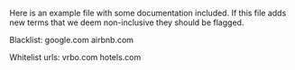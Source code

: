 Here is an example file with some documentation included. 
If this file adds new terms that we deem non-inclusive they should be flagged.

Blacklist:
google.com
airbnb.com

Whitelist urls:
vrbo.com
hotels.com
